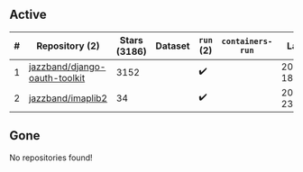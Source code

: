 ## Active
| # | Repository (2) | Stars (3186) | Dataset | `run` (2) | `containers-run` | Last Modified |
| --- | --- | --- | --- | --- | --- | --- |
| 1 | [jazzband/django-oauth-toolkit](https://github.com/jazzband/django-oauth-toolkit) | 3152 |  | :heavy_check_mark: |  | 2024-11-04 18:43:44+00:00 |
| 2 | [jazzband/imaplib2](https://github.com/jazzband/imaplib2) | 34 |  | :heavy_check_mark: |  | 2024-10-09 23:35:53+00:00 |

## Gone
No repositories found!
